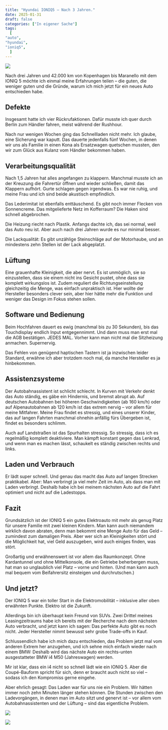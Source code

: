 ```yaml
---
title: "Hyundai IONIQ5 – Nach 3 Jahren."
date: 2025-01-31
draft: false
categories: ["In eigener Sache"]
tags:
  [
"auto",
"hyundai",
"ioniq5",
  ]
---
```


![](/images/ioniq5/ioniq5.jpg)

Nach drei Jahren und 42.000 km von Kopenhagen bis Maranello mit dem IONIQ 5 möchte ich einmal meine Erfahrungen teilen – die guten, die weniger guten und die Gründe, warum ich mich jetzt für ein neues Auto entschieden habe.

## Defekte

Insgesamt hatte ich vier Rückrufaktionen. Dafür musste ich quer durch Berlin zum Händler fahren, meist während der Rushhour.

Nach nur wenigen Wochen ging das Schnellladen nicht mehr. Ich glaube, eine Sicherung war kaputt. Das dauerte jedenfalls fünf Wochen, in denen wir uns als Familie in einen Kona als Ersatzwagen quetschen mussten, den wir zum Glück aus Kulanz vom Händler bekommen haben.

## Verarbeitungsqualität

Nach 1,5 Jahren hat alles angefangen zu klappern. Manchmal musste ich an der Kreuzung die Fahrertür öffnen und wieder schließen, damit das Klappern aufhört. Gurte schlagen gegen irgendwas. Es war nie ruhig, und meine Frau und ich sind beide akustisch empfindlich.

Das Lederimitat ist ebenfalls enttäuschend. Es gibt noch immer Flecken von Sonnencreme. Das mitgelieferte Netz im Kofferraum? Die Haken sind schnell abgebrochen.

Die Heizung riecht nach Plastik. Anfangs dachte ich, das sei normal, weil das Auto neu ist. Aber auch nach drei Jahren wurde es nur minimal besser.

Die Lackqualität: Es gibt unzählige Steinschläge auf der Motorhaube, und an mindestens zehn Stellen ist der Lack abgeplatzt.

## Lüftung

Eine grauenhafte Kleinigkeit, die aber nervt. Es ist unmöglich, sie so einzustellen, dass sie einem nicht ins Gesicht pustet, ohne dass sie komplett wirkungslos ist. Zudem reguliert die Richtungseinstellung gleichzeitig die Menge, was einfach unpraktisch ist. Hier wollte der Hersteller besonders clever sein, aber hier hätte mehr die Funktion und weniger das Design im Fokus stehen sollen.

## Software und Bedienung

Beim Hochfahren dauert es ewig (manchmal bis zu 30 Sekunden), bis das Touchdisplay endlich Input entgegennimmt. Und dann muss man erst mal die AGB bestätigen. JEDES MAL. Vorher kann man nicht mal die Sitzheizung anmachen. Supernervig.

Das Fehlen von genügend haptischen Tastern ist ja inzwischen leider Standard, erwähne ich aber trotzdem noch mal, da manche Hersteller es ja hinbekommen.

## Assistenzsysteme

Der Autobahnassistent ist schlicht schlecht. In Kurven mit Verkehr denkt das Auto ständig, es gäbe ein Hindernis, und bremst abrupt ab. Auf deutschen Autobahnen bei höheren Geschwindigkeiten (ab 160 km/h) oder auf Alpenautobahnen ab 120 km/h ist das extrem nervig – vor allem für meine Mitfahrer. Meine Frau findet es stressig, und eines unserer Kinder, das auf langen Fahrten manchmal ohnehin anfällig fürs Übergeben ist, findet es besonders schlimm.

Auch auf Landstraßen ist das Spurhalten stressig. So stressig, dass ich es regelmäßig komplett deaktiviere. Man kämpft konstant gegen das Lenkrad, und wenn man es machen lässt, schaukelt es ständig zwischen rechts und links.

## Laden und Verbrauch

Er lädt super schnell. Und genau das macht das Auto auf langen Strecken praktikabel. Aber: Man verbringt ja viel mehr Zeit im Auto, als dass man mit Laden verbringt. Deshalb habe ich bei meinem nächsten Auto auf die Fahrt optimiert und nicht auf die Ladestopps.

## Fazit

Grundsätzlich ist der IONIQ 5 ein gutes Elektroauto mit mehr als genug Platz für unsere Familie mit zwei kleinen Kindern. Man kann auch niemandem wirklich davon abraten, denn man bekommt eine Menge Auto für das Geld – zumindest zum damaligen Preis. Aber wer sich an Kleinigkeiten stört und die Möglichkeit hat, viel Geld auszugeben, wird auch einiges finden, was stört.

Großartig und erwähnenswert ist vor allem das Raumkonzept. Ohne Kardantunnel und ohne Mittelkonsole, die ein Getriebe beherbergen muss, hat man so unglaublich viel Platz – vorne und hinten. (Und man kann auch mal bequem vom Beifahrersitz einsteigen und durchrutschen.)

## Und jetzt?

Der IONIQ 5 war ein toller Start in die Elektromobilität – inklusive aller oben erwähnten Punkte. Elektro ist die Zukunft.

Allerdings bin ich überhaupt kein Freund von SUVs. Zwei Drittel meines Leasingzeitraums habe ich bereits mit der Recherche nach dem nächsten Auto verbracht, und jetzt kann ich sagen: Das perfekte Auto gibt es noch nicht. Jeder Hersteller nimmt bewusst sehr grobe Trade-offs in Kauf.

Schlussendlich habe ich mich dazu entschieden, das Problem jetzt mal vom anderen Extrem her anzugehen, und ich sehne mich einfach wieder nach einem BMW: Deshalb wird das nächste Auto ein rechts-unten ausgestatteter BMW i4 M50 (Jahreswagen) werden.

Mir ist klar, dass ein i4 nicht so schnell lädt wie ein IONIQ 5. Aber die Coupé-Bauform spricht für sich, denn er braucht auch nicht so viel – sodass ich den Kompromiss gerne eingehe.

Aber ehrlich gesagt: Das Laden war für uns nie ein Problem. Wir hätten immer noch zehn Minuten länger stehen können. Die Stunden zwischen den Ladevorgängen, in denen man im Auto sitzt und genervt ist – vor allem vom Autobahnassistenten und der Lüftung – sind das eigentliche Problem.

![](/images/ioniq5/tirol.jpg)

![](/images/ioniq5/stpeter.jpg)
